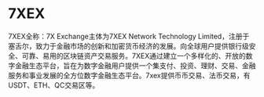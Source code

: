 # 7XEX

7XEX全称：7X Exchange主体为7XEX Network Technology Limited，注册于塞舌尔，致力于金融市场的创新和加密货币经济的发展。向全球用户提供银行级安全、可靠、易用的区块链资产交易服务。7XEX通过建立一个多样化的、开放的数字金融生态平台，旨在为数字金融用户提供一个集支付、投资、理财、交易、金融服务和事业发展的全方位数字金融生态平台。7xex提供币币交易、法币交易，有USDT、ETH、QC交易区等。
